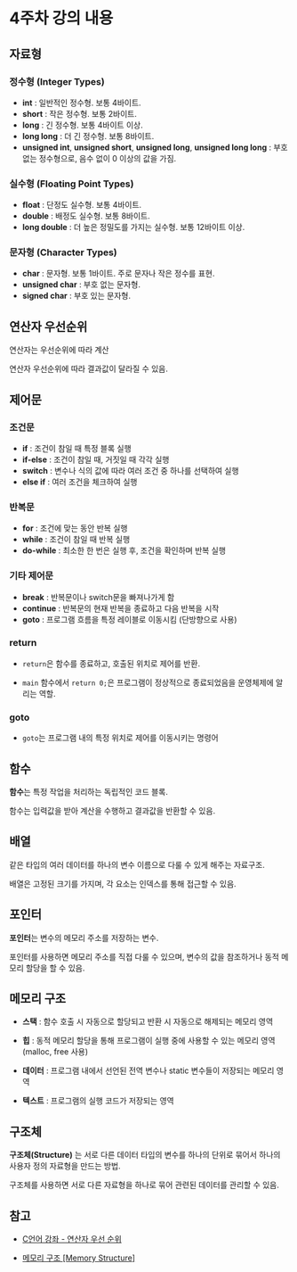 # 4주차 강의 내용

## 자료형 

### 정수형 (Integer Types)

- **int** : 일반적인 정수형. 보통 4바이트.
- **short** : 작은 정수형. 보통 2바이트.
- **long** : 긴 정수형. 보통 4바이트 이상.
- **long long** : 더 긴 정수형. 보통 8바이트.
- **unsigned int**, **unsigned short**, **unsigned long**, **unsigned long long** : 부호 없는 정수형으로, 음수 없이 0 이상의 값을 가짐.

### 실수형 (Floating Point Types)

- **float** : 단정도 실수형. 보통 4바이트.
- **double** : 배정도 실수형. 보통 8바이트.
- **long double** : 더 높은 정밀도를 가지는 실수형. 보통 12바이트 이상.

### 문자형 (Character Types)

- **char** : 문자형. 보통 1바이트. 주로 문자나 작은 정수를 표현.
- **unsigned char** : 부호 없는 문자형.
- **signed char** : 부호 있는 문자형.

## 연산자 우선순위

연산자는 우선순위에 따라 계산

연산자 우선순위에 따라 결과값이 달라질 수 있음.

## 제어문

### 조건문
- **if** : 조건이 참일 때 특정 블록 실행
- **if-else** : 조건이 참일 때, 거짓일 때 각각 실행
- **switch** : 변수나 식의 값에 따라 여러 조건 중 하나를 선택하여 실행
- **else if** : 여러 조건을 체크하여 실행

### 반복문
- **for** : 조건에 맞는 동안 반복 실행
- **while** : 조건이 참일 때 반복 실행
- **do-while** : 최소한 한 번은 실행 후, 조건을 확인하며 반복 실행

### 기타 제어문
- **break** : 반복문이나 switch문을 빠져나가게 함
- **continue** : 반복문의 현재 반복을 종료하고 다음 반복을 시작
- **goto** : 프로그램 흐름을 특정 레이블로 이동시킴 (단방향으로 사용)

### return
- `return`은 함수를 종료하고, 호출된 위치로 제어를 반환.
  
- `main` 함수에서 `return 0;`은 프로그램이 정상적으로 종료되었음을 운영체제에 알리는 역할.

### goto
- `goto`는 프로그램 내의 특정 위치로 제어를 이동시키는 명령어

## 함수

**함수**는 특정 작업을 처리하는 독립적인 코드 블록. 

함수는 입력값을 받아 계산을 수행하고 결과값을 반환할 수 있음.

## 배열

같은 타입의 여러 데이터를 하나의 변수 이름으로 다룰 수 있게 해주는 자료구조. 

배열은 고정된 크기를 가지며, 각 요소는 인덱스를 통해 접근할 수 있음.

## 포인터

**포인터**는 변수의 메모리 주소를 저장하는 변수. 

포인터를 사용하면 메모리 주소를 직접 다룰 수 있으며, 변수의 값을 참조하거나 동적 메모리 할당을 할 수 있음.

## 메모리 구조

- **스택** : 함수 호출 시 자동으로 할당되고 반환 시 자동으로 해제되는 메모리 영역

- **힙** : 동적 메모리 할당을 통해 프로그램이 실행 중에 사용할 수 있는 메모리 영역 (malloc, free 사용)

- **데이터** : 프로그램 내에서 선언된 전역 변수나 static 변수들이 저장되는 메모리 영역

- **텍스트** : 프로그램의 실행 코드가 저장되는 영역

## 구조체

**구조체(Structure)** 는 서로 다른 데이터 타입의 변수를 하나의 단위로 묶어서 하나의 사용자 정의 자료형을 만드는 방법. 

구조체를 사용하면 서로 다른 자료형을 하나로 묶어 관련된 데이터를 관리할 수 있음.

## 참고

- [C언어 강좌 - 연산자 우선 순위](https://blog.naver.com/brickbot/220499291918)

- [메모리 구조 [Memory Structure]](https://st-lab.tistory.com/198)
